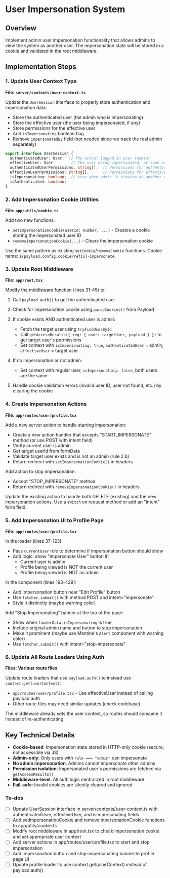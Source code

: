 <!-- 6e9d9567-888c-41ba-8a97-83092ba2ab29 52dbf2de-6c31-4a4e-8caf-c8a67ac7afe0 -->
# User Impersonation System

## Overview

Implement admin user impersonation functionality that allows admins to view the system as another user. The impersonation state will be stored in a cookie and validated in the root middleware.

## Implementation Steps

### 1. Update User Context Type

**File: `server/contexts/user-context.ts`**

Update the `UserSession` interface to properly store authentication and impersonation data:

- Store the authenticated user (the admin who is impersonating)
- Store the effective user (the user being impersonated, if any)
- Store permissions for the effective user
- Add `isImpersonating` boolean flag
- Remove `impersonatedBy` field (not needed since we track the real admin separately)
```typescript
export interface UserSession {
  authenticatedUser: User;  // The actual logged-in user (admin)
  effectiveUser: User;       // The user being impersonated, or same as authenticatedUser
  authenticatedUserPermissions: string[];  // Permissions for authenticatedUser (admin's real permissions)
  effectiveUserPermissions: string[];      // Permissions for effectiveUser (impersonated user's permissions)
  isImpersonating: boolean;  // true when admin is viewing as another user
  isAuthenticated: boolean;
}
```


### 2. Add Impersonation Cookie Utilities

**File: `app/utils/cookie.ts`**

Add two new functions:

- `setImpersonationCookie(userId: number, ...)` - Creates a cookie storing the impersonated user ID
- `removeImpersonationCookie(...)` - Clears the impersonation cookie

Use the same pattern as existing `setCookie`/`removeCookie` functions. Cookie name: `${payload.config.cookiePrefix}-impersonate`.

### 3. Update Root Middleware

**File: `app/root.tsx`**

Modify the middleware function (lines 31-45) to:

1. Call `payload.auth()` to get the authenticated user
2. Check for impersonation cookie using `parseCookies()` from Payload
3. If cookie exists AND authenticated user is admin:

   - Fetch the target user using `tryFindUserById`
   - Call `getAccessResults({ req: { user: targetUser, payload } })` to get target user's permissions
   - Set context with `isImpersonating: true`, `authenticatedUser` = admin, `effectiveUser` = target user

4. If no impersonation or not admin:

   - Set context with regular user, `isImpersonating: false`, both users are the same

5. Handle cookie validation errors (invalid user ID, user not found, etc.) by clearing the cookie

### 4. Create Impersonation Actions

**File: `app/routes/user/profile.tsx`**

Add a new server action to handle starting impersonation:

- Create a new action handler that accepts "START_IMPERSONATE" method (or use POST with intent field)
- Verify current user is admin
- Get target userId from formData
- Validate target user exists and is not an admin (rule 2.b)
- Return redirect with `setImpersonationCookie()` in headers

Add action to stop impersonation:

- Accept "STOP_IMPERSONATE" method
- Return redirect with `removeImpersonationCookie()` in headers

Update the existing action to handle both DELETE (existing) and the new impersonation actions. Use a `switch` on request method or add an "intent" form field.

### 5. Add Impersonation UI to Profile Page

**File: `app/routes/user/profile.tsx`**

In the loader (lines 37-123):

- Pass `currentUser` role to determine if impersonation button should show
- Add logic: show "Impersonate User" button if:
  - Current user is admin
  - Profile being viewed is NOT the current user
  - Profile being viewed is NOT an admin

In the component (lines 193-429):

- Add impersonation button near "Edit Profile" button
- Use `fetcher.submit()` with method POST and intent="impersonate"
- Style it distinctly (maybe warning color)

Add "Stop Impersonating" banner at the top of the page:

- Show when `loaderData.isImpersonating` is true
- Include original admin name and button to stop impersonation
- Make it prominent (maybe use Mantine's `Alert` component with warning color)
- Use `fetcher.submit()` with intent="stop-impersonate"

### 6. Update All Route Loaders Using Auth

**Files: Various route files**

Update route loaders that use `payload.auth()` to instead use `context.get(userContext)`:

- `app/routes/user/profile.tsx` - Use effectiveUser instead of calling payload.auth
- Other route files may need similar updates (check codebase)

The middleware already sets the user context, so routes should consume it instead of re-authenticating.

## Key Technical Details

- **Cookie-based**: Impersonation state stored in HTTP-only cookie (secure, not accessible via JS)
- **Admin-only**: Only users with `role === "admin"` can impersonate
- **No admin impersonation**: Admins cannot impersonate other admins
- **Permission isolation**: Impersonated user's permissions are fetched via `getAccessResults()`
- **Middleware-level**: All auth logic centralized in root middleware
- **Fail-safe**: Invalid cookies are silently cleared and ignored

### To-dos

- [ ] Update UserSession interface in server/contexts/user-context.ts with authenticatedUser, effectiveUser, and isImpersonating fields
- [ ] Add setImpersonationCookie and removeImpersonationCookie functions to app/utils/cookie.ts
- [ ] Modify root middleware in app/root.tsx to check impersonation cookie and set appropriate user context
- [ ] Add server actions in app/routes/user/profile.tsx to start and stop impersonation
- [ ] Add impersonation button and stop-impersonating banner to profile page UI
- [ ] Update profile loader to use context.get(userContext) instead of payload.auth()